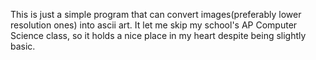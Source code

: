 This is just a simple program that can convert images(preferably lower resolution ones) into ascii art. It let me skip my school's AP Computer Science class, so it holds a nice place in my heart despite being slightly basic.
